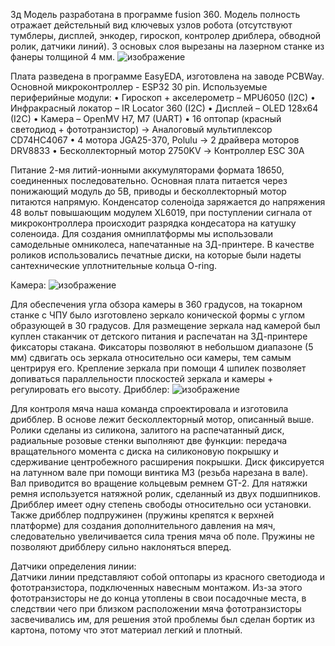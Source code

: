 3д Модель разработана в программе fusion 360. Модель полность отражает дейстельный вид ключевых узлов робота (отсутствуют тумблеры, дисплей, энкодер, гироскоп, контролер дриблера, обводной ролик, датчики линий). 3 основых слоя вырезаны на лазерном станке из фанеры толщиной 4 мм. 
![изображение](https://github.com/user-attachments/assets/b7bae456-a14d-4c49-bbff-046d32e7cd6a)

Плата разведена в программе EasyEDA, изготовлена на заводе PCBWay. Основной микроконтроллер - ESP32 30 pin. Используемые периферийные модули:
•	Гироскоп + акселерометр – MPU6050 (I2C)
•	Инфракрасный локатор – IR Locator 360 (I2C)
•	Дисплей – OLED 128x64 (I2C)
•	Камера – OpenMV H7, M7 (UART)
•	16 оптопар (красный светодиод + фототранзистор) -> Аналоговый мультиплексор CD74HC4067
•	4 мотора JGA25-370, Polulu -> 2 драйвера моторов DRV8833
•	Бесколлекторный мотор 2750KV -> Контроллер ESC 30A

Питание 2-мя литий-ионными аккумуляторами формата 18650, соединенных последовательно. Основная плата питается через понижающий модуль до 5В, приводы и бесколлекторный мотор  питаются напрямую. Конденсатор соленоіда заряжается до напряжения 48 вольт повышающим модулем XL6019, при поступлении сигнала от микроконтроллера происходит разрядка кондесатора на катушку соленоида. 
Для создания омниплатформы мы использовали самодельные омниколеса, напечатанные на 3Д-принтере. В качестве роликов использовались печатные диски, на которые были надеты сантехнические уплотнительные кольца O-ring.

Камера:
![изображение](https://github.com/user-attachments/assets/3be9d039-7282-4c1f-ac09-2bc57ba9b08b)

Для обеспечения угла обзора камеры в 360 градусов, на токарном станке с ЧПУ было изготовлено зеркало конической формы с углом образующей в 30 градусов. Для размещение зеркала над камерой был куплен стаканчик от детского питания и распечатан на 3Д-принтере фиксаторы стакана. Фиксаторы позволяют в небольшом диапазоне (5 мм) сдвигать ось зеркала относительно оси камеры, тем самым центрируя его. Крепление зеркала при помощи 4 шпилек позволяет допиваться параллельности плоскостей зеркала и камеры + регулировать его высоту. 
Дрибблер:
![изображение](https://github.com/user-attachments/assets/f3c605be-4195-48f1-ad9b-971095923e07)

Для контроля мяча наша команда спроектировала и изготовила дрибблер. В основе лежит бесколлекторный мотор, описанный выше. 
Ролики сделаны из силикона, залитого на распечатанный диск, радиальные розовые стенки выполняют две функции: передача вращательного момента с диска на силиконовую покрышку и сдерживание центробежного расширения покрышки. Диск фиксируется на латунном вале при помощи винтика М3 (резьба нарезана в вале). Вал приводится во вращение кольцевым ремнем GT-2. Для натяжки ремня используется натяжной ролик, сделанный из двух подшипников. 
Дрибблер имеет одну степень свободы относительно оси установки. Также дрибблер подпружинен (пружины крепятся к верхней платформе) для создания дополнительного давления на мяч, следовательно увеличивается сила трения мяча об поле. Пружины не позволяют дрибблеру сильно наклоняться вперед.  

Датчики определения линии:	  
Датчики линии представляют собой оптопары из красного светодиода и фототранзистора, подключенных навесным монтажом. Из-за этого фототранзисторы не до конца утоплены в свои посадочные места, в следствии чего при близком расположении мяча фототранзисторы засвечивались им, для решения этой проблемы был сделан бортик из картона, потому что этот материал легкий и плотный. 
